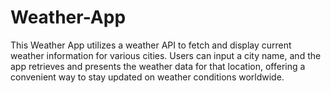 # Weather-App

This Weather App utilizes a weather API to fetch and display current weather information for various cities. Users can input a city name, and the app retrieves and presents the weather data for that location, offering a convenient way to stay updated on weather conditions worldwide.
